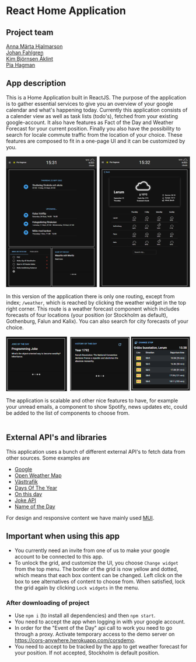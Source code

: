 # React Home Application

## Project team

[Anna Märta Hjalmarson](https://github.com/Martason) <br>
[Johan Fahlgren](https://github.com/johan-fahlgren) <br>
[Kim Björnsen Åklint](https://github.com/Bjornsen016) <br>
[Pia Hagman](https://github.com/PiaHagman)

## App description

This is a Home Application built in ReactJS. The purpose of the application is to gather essential services to give you an overview of your google calendar and what's happening today. Currently this application consists of a calender view as well as task lists (todo's), fetched from your existing google-account. It also have features as Fact of the Day and Weather Forecast for your current position. Finally you also have the possibility to search for locale commute traffic from the location of your choice. These features are composed to fit in a one-page UI and it can be customized by you. <br><br>
<img src="./readme_Images/2.png" width="800px">

In this version of the application there is only one routing, except from index; `/weather`, which is reached by clicking the weather widget in the top right corner. This route is a weather forecast component which includes forecasts of four locations (your position (or Stockholm as default), Gothenburg, Falun and Kalix). You can also search for city forecasts of your choice. <br><br>
<img src="./readme_Images/1.png" width="800px">

The application is scalable and other nice features to have, for example your unread emails, a component to show Spotify, news updates etc, could be added to the list of components to choose from. <br><br>

## External API's and libraries

This application uses a bunch of different external API's to fetch data from other sources. Some examples are

- [Google]()
- [Open Weather Map](https://openweathermap.org/api)
- [Västtrafik](https://developer.vasttrafik.se/portal/#/)
- [Days Of The Year](https://www.daysoftheyear.com/%22%3edays)
- [On this day](https://byabbe.se/on-this-day/)
- [Joke API](https://v2.jokeapi.dev/)
- [Name of the Day](https://sholiday.faboul.se/)

For design and responsive content we have mainly used [MUI](https://mui.com/).

## Important when using this app

- You currently need an invite from one of us to make your google account to be connected to this app.
- To unlock the grid, and customize the UI, you choose `Change widget` from the top menu. The border of the grid is now yellow and dotted, which means that each box content can be changed. Left click on the box to see alternatives of content to choose from. When satisfied, lock the grid again by clicking `Lock widgets` in the menu.

### After downloading of project

- Use `npm i` (to install all dependencies) and then `npm start`.
- You need to accept the app when logging in with your google account.
- In order for the "Event of the Day" api call to work you need to go through a proxy. Activate temporary access to the demo server on https://cors-anywhere.herokuapp.com/corsdemo.
- You need to accept to be tracked by the app to get weather forecast for your position. If not accepted, Stockholm is default position.
